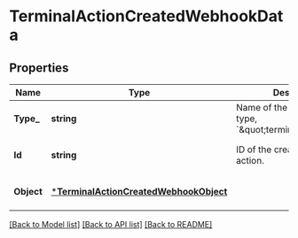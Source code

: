 # TerminalActionCreatedWebhookData

## Properties

 Name       | Type                                                                             | Description                                                                   | Notes                        
------------|----------------------------------------------------------------------------------|-------------------------------------------------------------------------------|------------------------------
 **Type_**  | **string**                                                                       | Name of the created object’s type, &#x60;\&quot;terminal.action\&quot;&#x60;. | [optional] [default to null] 
 **Id**     | **string**                                                                       | ID of the created terminal action.                                            | [optional] [default to null] 
 **Object** | [***TerminalActionCreatedWebhookObject**](TerminalActionCreatedWebhookObject.md) |                                                                               | [optional] [default to null] 

[[Back to Model list]](../README.md#documentation-for-models) [[Back to API list]](../README.md#documentation-for-api-endpoints) [[Back to README]](../README.md)

